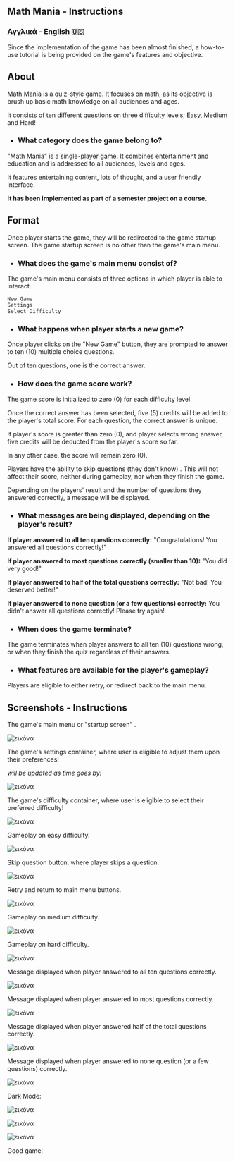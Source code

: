 ## Math Mania - Instructions ##

### Αγγλικά - English 🇺🇸
Since the implementation of the game has been almost finished, a how-to-use tutorial is being provided on the game's features and objective.

## About
Math Mania is a quiz-style game. 
It focuses on math, as its objective is brush up basic math knowledge on all audiences and ages.

It consists of ten different questions on three difficulty levels; Easy, Medium and Hard!

* ### What category does the game belong to?

"Math Mania" is a single-player game.
It combines entertainment and education and is addressed to all audiences, levels and ages.

It features entertaining content, lots of thought, and a user friendly interface.

**It has been implemented as part of a semester project on a course.**

## Format
Once player starts the game, they will be redirected to the game startup screen.
The game startup screen is no other than the game's main menu.

* ### What does the game's main menu consist of?

The game's main menu consists of three options in which player is able to interact.

    New Game
    Settings
    Select Difficulty

* ### What happens when player starts a new game?
    
Once player clicks on the "New Game" button, they are prompted to answer to ten (10) multiple choice questions.

Out of ten questions, one is the correct answer.

* ### How does the game score work?

The game score is initialized to zero (0) for each difficulty level.

Once the correct answer has been selected, five (5) credits will be added to the player's total score.
For each question, the correct answer is unique.

If player's score is greater than zero (0), and player selects wrong answer, five credits will be deducted from the player's score so far.

In any other case, the score will remain zero (0).

Players have the ability to skip questions (they don't know) .
This will not affect their score, neither during gameplay, nor when they finish the game. 

Depending on the players' result and the number of questions they answered correctly, a message will be displayed.

* ### What messages are being displayed, depending on the player's result?

**If player answered to all ten questions correctly:** "Congratulations! You answered all questions correctly!"

**If player answered to most questions correctly (smaller than 10):** "You did very good!"

**If player answered to half of the total questions correctly:** "Not bad! You deserved better!"

**If player answered to none question (or a few questions) correctly:** You didn't answer all questions correctly! Please try again!

* ### When does the game terminate?

The game terminates when player answers to all ten (10) questions wrong, or when they finish the quiz regardless of their answers.

* ### What features are available for the player's gameplay?

Players are eligible to either retry, or redirect back to the main menu.

## Screenshots - Instructions

The game's main menu or "startup screen" .

![εικόνα](https://github.com/p19pago/math-mania-project/assets/72542408/6eb2c06e-094b-4391-9e71-9f1e9dc1a5c5)

The game's settings container, where user is eligible to adjust them upon their preferences!

*will be updated as time goes by!*

![εικόνα](https://github.com/p19pago/math-mania-project/assets/72542408/08b501d0-966e-4ebe-aa55-dfbd474f2471)

The game's difficulty container, where user is eligible to select their preferred difficulty!

![εικόνα](https://github.com/p19pago/math-mania-project/assets/72542408/1fb5d000-dad3-43c5-9f7d-4ae90d4c07e4)

Gameplay on easy difficulty.

![εικόνα](https://github.com/p19pago/math-mania-project/assets/72542408/0f0be15e-963c-4162-8029-5ee56e693da5)

Skip question button, where player skips a question.

![εικόνα](https://github.com/p19pago/math-mania-project/assets/72542408/200367ac-c729-4053-aed9-c60cefb71e7d)

Retry and return to main menu buttons.

![εικόνα](https://github.com/p19pago/math-mania-project/assets/72542408/24663142-6e53-4522-949f-f9d497807358)

Gameplay on medium difficulty.

![εικόνα](https://github.com/p19pago/math-mania-project/assets/72542408/b8a84a4f-af0e-4770-b90d-3d5bdf03d185)

Gameplay on hard difficulty.

![εικόνα](https://github.com/p19pago/math-mania-project/assets/72542408/d1410bbd-2e79-4b4d-bdf0-fd6a26304f61)

Message displayed when player answered to all ten questions correctly.

![εικόνα](https://github.com/p19pago/math-mania-project/assets/72542408/282b9bf0-61da-4046-ac23-ffbbd92d5695)

Message displayed when player answered to most questions correctly.

![εικόνα](https://github.com/p19pago/math-mania-project/assets/72542408/8d499ec5-46f3-4698-b2ea-6b85b1179cad)

Message displayed when player answered half of the total questions correctly.

![εικόνα](https://github.com/p19pago/math-mania-project/assets/72542408/d22e5a72-3da6-44e0-8c69-9a025ac5ecb2)

Message displayed when player answered to none question (or a few questions) correctly.

![εικόνα](https://github.com/p19pago/math-mania-project/assets/72542408/576b503b-b5c3-4111-bdda-9a435b347467)

Dark Mode:

![εικόνα](https://github.com/p19pago/math-mania-project/assets/72542408/cd290584-8f04-44f9-b047-3a679b3e2726)

![εικόνα](https://github.com/p19pago/math-mania-project/assets/72542408/8ee31247-a44a-40e2-8072-f52f7b925f8d)

![εικόνα](https://github.com/p19pago/math-mania-project/assets/72542408/ee2cea15-a702-4027-a0e5-486b34ecbe13)

Good game!
